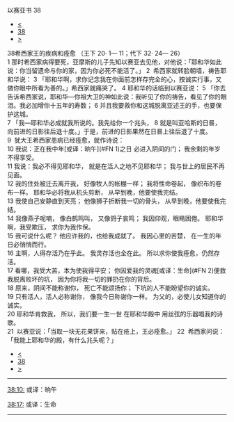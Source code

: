 ﻿





 以赛亚书 38




* [<](bible/ISA37.md)
* [38](bible/ISA.md)
* [>](bible/ISA39.md)



 
38希西家王的疾病和痊愈 （王下
20·
1—
11；代下
32·
24—
26）  
1 那时希西家病得要死，亚摩斯的儿子先知以赛亚去见他，对他说：「耶和华如此说：你当留遗命与你的家，因为你必死不能活了。」 
2  希西家就转脸朝墙，祷告耶和华说： 
3 「耶和华啊，求你记念我在你面前怎样存完全的心，按诚实行事，又做你眼中所看为善的。」希西家就痛哭了。 
4 耶和华的话临到以赛亚说： 
5 「你去告诉希西家说，耶和华—你祖大卫的神如此说：我听见了你的祷告，看见了你的眼泪。我必加增你十五年的寿数； 
6 并且我要救你和这城脱离亚述王的手，也要保护这城。  
7 「我—耶和华必成就我所说的。我先给你一个兆头， 
8 就是叫亚哈斯的日晷，向前进的日影往后退十度。」于是，前进的日影果然在日晷上往后退了十度。  
9  犹大王希西家患病已经痊愈，就作诗说：  
10 我说：正在我中年[或译：晌午](#FN
1)之日 必进入阴间的门； 我余剩的年岁不得享受。  
11 我说：我必不得见耶和华， 就是在活人之地不见耶和华； 我与世上的居民不再见面。  
12 我的住处被迁去离开我， 好像牧人的帐棚一样； 我将性命卷起， 像织布的卷布一样。 耶和华必将我从机头剪断， 从早到晚，他要使我完结。  
13 我使自己安静直到天亮； 他像狮子折断我一切的骨头， 从早到晚，他要使我完结。     
14 我像燕子呢喃， 像白鹤鸣叫， 又像鸽子哀鸣； 我因仰观，眼睛困倦。 耶和华啊，我受欺压， 求你为我作保。  
15 我可说什么呢？ 他应许我的，也给我成就了。 我因心里的苦楚， 在一生的年日必悄悄而行。     
16 主啊，人得存活乃在乎此。 我灵存活也全在此。 所以求你使我痊愈，仍然存活。  
17 看哪，我受大苦，本为使我得平安； 你因爱我的灵魂[或译：生命](#FN
2)便救我脱离败坏的坑， 因为你将我一切的罪扔在你的背后。  
18 原来，阴间不能称谢你， 死亡不能颂扬你； 下坑的人不能盼望你的诚实。  
19 只有活人，活人必称谢你， 像我今日称谢你一样。 为父的，必使儿女知道你的诚实。     
20 耶和华肯救我， 所以，我们要一生一世 在耶和华殿中 用丝弦的乐器唱我的诗歌。  
21  以赛亚说：「当取一块无花果饼来，贴在疮上，王必痊愈。」 
22  希西家问说：「我能上耶和华的殿，有什么兆头呢？」 
* [<](bible/ISA37.md)
* [38](bible/ISA.md)
* [>](bible/ISA39.md)





---


[38:10:](#V10)
或译：晌午


[38:17:](#V17)
或译：生命




---









